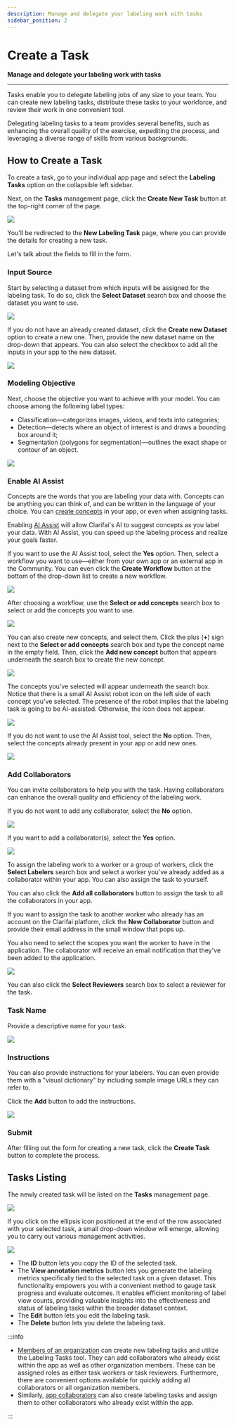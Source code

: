 ```yaml
---
description: Manage and delegate your labeling work with tasks
sidebar_position: 2
---
```


# Create a Task

**Manage and delegate your labeling work with tasks**

<hr />

Tasks enable you to delegate labeling jobs of any size to your team. You can create new labeling tasks, distribute these tasks to your workforce, and review their work in one convenient tool.  

Delegating labeling tasks to a team provides several benefits, such as enhancing the overall quality of the exercise, expediting the process, and leveraging a diverse range of skills from various backgrounds.

## How to Create a Task

To create a task, go to your individual app page and select the **Labeling Tasks** option on the collapsible left sidebar. 

Next, on the **Tasks** management page, click the **Create New Task** button at the top-right corner of the page. 

![](/img/community/tasks/task_1.png)

You'll be redirected to the **New Labeling Task** page, where you can provide the details for creating a new task. 

Let's talk about the fields to fill in the form.

### Input Source

Start by selecting a dataset from which inputs will be assigned for the labeling task. To do so, click the **Select Dataset** search box and choose the dataset you want to use. 

![](/img/community/tasks/task_4.png)

If you do not have an already created dataset, click the **Create new Dataset** option to create a new one. Then, provide the new dataset name on the drop-down that appears. You can also select the checkbox to add all the inputs in your app to the new dataset. 

![](/img/community/tasks/task_21.png)

### Modeling Objective

Next, choose the objective you want to achieve with your model. You can choose among the following label types:

- Classification—categorizes images, videos, and texts into categories;
- Detection—detects where an object of interest is and draws a bounding box around it;
- Segmentation (polygons for segmentation)—outlines the exact shape or contour of an object.

![](/img/community/tasks/task_11.png)

### Enable AI Assist

Concepts are the words that you are labeling your data with. Concepts can be anything you can think of, and can be written in the language of your choice. You can [create concepts](https://docs.clarifai.com/portal-guide/concepts/create-get-update-delete#create-concepts) in your app, or even when assigning tasks.

Enabling [AI Assist](https://docs.clarifai.com/portal-guide/annotate/ai-assist) will allow Clarifai's AI to suggest concepts as you label your data. With AI Assist, you can speed up the labeling process and realize your goals faster. 

If you want to use the AI Assist tool, select the **Yes** option. Then, select a workflow you want to use—either from your own app or an external app in the Community. You can even click the **Create Workflow** button at the bottom of the drop-down list to create a new workflow. 

![](/img/community/tasks/task_13.png)

After choosing a workflow, use the **Select or add concepts** search box to select or add the concepts you want to use. 

![](/img/community/tasks/task_16.png)

You can also create new concepts, and select them. Click the plus (**+**) sign next to the **Select or add concepts** search box and type the concept name in the empty field. Then, click the **Add new concept** button that appears underneath the search box to create the new concept. 

![](/img/community/tasks/task_5.png)

The concepts you've selected will appear underneath the search box. Notice that there is a small AI Assist robot icon on the left side of each concept you've selected. The presence of the robot implies that the labeling task is going to be AI-assisted. Otherwise, the icon does not appear. 

![](/img/community/tasks/task_14.png)

If you do not want to use the AI Assist tool, select the **No** option. Then, select the concepts already present in your app or add new ones. 

![](/img/community/tasks/task_12.png)

### Add Collaborators

You can invite collaborators to help you with the task. Having collaborators can enhance the overall quality and efficiency of the labeling work. 

If you do not want to add any collaborator, select the **No** option. 

![](/img/community/tasks/task_17.png)

If you want to add a collaborator(s), select the **Yes** option.

![](/img/community/tasks/task_18.png)

To assign the labeling work to a worker or a group of workers, click the **Select Labelers** search box and select a worker you've already added as a collaborator within your app. You can also assign the task to yourself. 

You can also click the **Add all collaborators** button to assign the task to all the collaborators in your app.  

If you want to assign the task to another worker who already has an account on the Clarifai platform, click the **New Collaborator** button and provide their email address in the small window that pops up. 

You also need to select the scopes you want the worker to have in the application. The collaborator will receive an email notification that they've been added to the application. 

![](/img/community/tasks/task_20.png)

You can also click the **Select Reviewers** search box to select a reviewer for the task. 

### Task Name 

Provide a descriptive name for your task.

![](/img/community/tasks/task_1_1.png)

### Instructions

You can also provide instructions for your labelers. You can even provide them with a "visual dictionary" by including sample image URLs they can refer to. 

Click the **Add** button to add the instructions. 

![](/img/community/tasks/task_1_2.png)

### Submit

After filling out the form for creating a new task, click the **Create Task** button to complete the process. 

## Tasks Listing

The newly created task will be listed on the **Tasks** management page.

![](/img/community/tasks/task_10.png)

If you click on the ellipsis icon positioned at the end of the row associated with your selected task, a small drop-down window will emerge, allowing you to carry out various  management activities.

![](/img/community/tasks/task_10_1.png)

- The **ID** button lets you copy the ID of the selected task. 
- The **View annotation metrics** button lets you generate the labeling metrics specifically tied to the selected task on a given dataset. This functionality empowers you with a convenient method to gauge task progress and evaluate outcomes. It enables efficient monitoring of label view counts, providing valuable insights into the effectiveness and status of labeling tasks within the broader dataset context.
- The **Edit** button lets you edit the labeling task. 
- The **Delete** button lets you delete the labeling task. 


:::info

-	[Members of an organization](https://docs.clarifai.com/portal-guide/clarifai-organizations/members-teams) can create new labeling tasks and utilize the Labeling Tasks tool. They can add collaborators who already exist within the app as well as other organization members. These can be assigned roles as either task workers or task reviewers. Furthermore, there are convenient options available for quickly adding all collaborators or all organization members.
-	Similarly, [app collaborators](https://docs.clarifai.com/clarifai-basics/applications/collaboration) can also create labeling tasks and assign them to other collaborators who already exist within the app.

:::